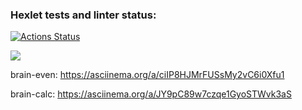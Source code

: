 ### Hexlet tests and linter status:
[![Actions Status](https://github.com/ilushacomeback/frontend-project-44/actions/workflows/hexlet-check.yml/badge.svg)](https://github.com/ilushacomeback/frontend-project-44/actions)

<a href="https://codeclimate.com/github/ilushacomeback/frontend-project-44/maintainability"><img src="https://api.codeclimate.com/v1/badges/9a780c4990692b1a8304/maintainability" /></a>

brain-even: https://asciinema.org/a/ciIP8HJMrFUSsMy2vC6i0Xfu1

brain-calc: https://asciinema.org/a/JY9pC89w7czqe1GyoSTWvk3aS